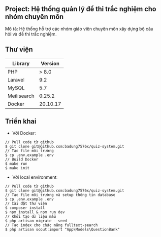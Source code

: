 ## Project: Hệ thống quản lý đề thi trắc nghiệm cho nhóm chuyên môn

Mô tả: Hệ thống hỗ trợ các nhóm giáo viên chuyên môn xây dựng bộ câu hỏi và đề thi trắc nghiệm. 

## Thư viện

| Library | Version |
| --- | --- | 
| PHP | > 8.0 |
| Laravel | 9.2 |
| MySQL | 5.7 |
| Meilisearch | 0.25.2 |
| Docker | 20.10.17 |

## Triển khai 

* Với Docker: 

```
// Pull code từ github
$ git clone git@github.com:badung7576x/quiz-system.git
// Tạo file môi trường
$ cp .env.example .env
// Build Docker
$ make run
$ make init
```

* Với local environment:

```
// Pull code từ github
$ git clone git@github.com:badung7576x/quiz-system.git
// Tạo file môi trường và setup thông tin database
$ cp .env.example .env
// Cài đặt thư viện
$ composer install
$ npm install & npm run dev
// Khởi tạo dữ liệu mẫu
$ php artisan migrate --seed 
// Tạo index cho chức năng fulltext-search
$ php artisan scout:import "App\Models\QuestionBank"
```
